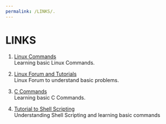 ```yaml
---
permalink: /LINKS/.
---
```


# LINKS

1. [Linux Commands](https://www.javatpoint.com/linux-commands)<br>
   Learning basic Linux Commands.

2. [Linux Forum and Tutorials](https://www.linux.org/)<br>
   Linux Forum to understand basic problems.

3. [C Commands](https://www.educba.com/c-command/)<br>
   Learning basic C Commands.

4. [Tutorial to Shell Scripting](https://www.javatpoint.com/shell-scripting-tutorial)<br>
   Understanding Shell Scripting and learning basic commands
